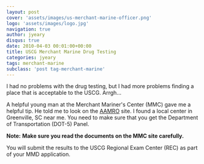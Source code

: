 ```yaml
---
layout: post
cover: 'assets/images/us-merchant-marine-officer.png'
logo: 'assets/images/logo.jpg'
navigation: true
author: jyeary
disqus: true
date: 2010-04-03 00:01:00+00:00
title: USCG Merchant Marine Drug Testing
categories: jyeary
tags: merchant-marine
subclass: 'post tag-merchant-marine'
---
```

I had no problems with the drug testing, but I had more problems finding a place that is acceptable to the USCG. Arrgh...  
  
A helpful young man at the Merchant Mariner's Center (MMC) gave me a helpful tip. He told me to look on the [AAMRO](http://www.aamro.com/) site. I found a local center in Greenville, SC near me. You need to make sure that you get the Department of Transportation (DOT-5) Panel.  
  
**Note:** **Make sure you read the documents on the MMC site carefully.**  
  
You will submit the results to the USCG Regional Exam Center (REC) as part of your MMD application.